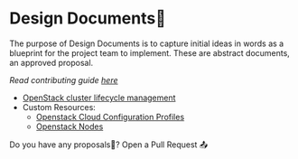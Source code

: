# Design Documents:bookmark_tabs:

The purpose of Design Documents is to capture initial ideas in words as a blueprint for the project team to implement. These are abstract documents, an approved proposal.

*Read contributing guide [here](CONTRIBUTING.md)*

* [OpenStack cluster lifecycle management](openstack-cluster-lcm.md)
* Custom Resources:
    * [Openstack Cloud Configuration Profiles](custom-resources/openstackcloudconfigurationprofile.md)
    * [Openstack Nodes](custom-resources/openstacknode.md)

Do you have any proposals:page_with_curl:? Open a Pull Request :outbox_tray: